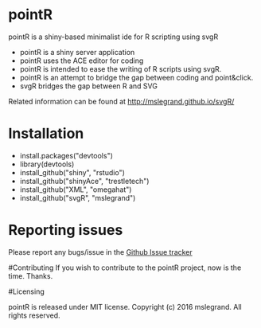 # pointR

pointR is a shiny-based minimalist ide for R scripting using svgR

-  pointR is a shiny server application
-  pointR uses the ACE editor for coding
-  pointR is intended to ease the writing of R scripts using svgR.
-  pointR is an attempt to bridge the gap between coding and point&click.
-  svgR bridges the gap between R and SVG

Related information can be found at http://mslegrand.github.io/svgR/
  
# Installation
- install.packages("devtools")
- library(devtools)
- install_github("shiny", "rstudio")
- install_github("shinyAce", "trestletech")
- install_github("XML", "omegahat")
- install_github("svgR", "mslegrand")

# Reporting issues
Please report any bugs/issue in the 
[Github Issue tracker](./issues)

#Contributing
If you wish to contribute to the pointR project, now is the time. Thanks.


#Licensing

pointR is released under MIT license. Copyright (c) 2016 mslegrand. All rights reserved.
